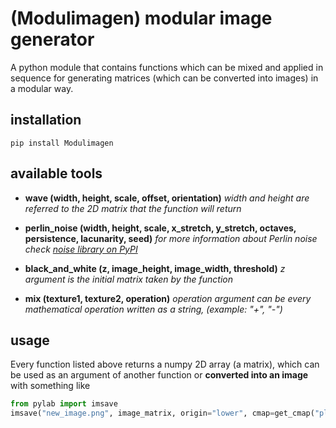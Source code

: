 # (Modulimagen) modular image generator
A python module that contains functions which can be mixed and applied in sequence for generating matrices (which can be converted into images) in a modular way.

## installation
```
pip install Modulimagen
```

## available tools
 - **wave (width, height, scale, offset, orientation)**
   *width and height are referred to the 2D matrix that the function will return*
   
 - **perlin_noise (width, height, scale, x_stretch, y_stretch, octaves, persistence, lacunarity, seed)**
   *for more information about Perlin noise check [noise library on PyPI](https://pypi.org/project/noise/)*

 - **black_and_white (z, image_height, image_width, threshold)**
   *z argument is the initial matrix taken by the function*

 - **mix (texture1, texture2, operation)**
   *operation argument can be every mathematical operation written as a string, (example: "+", "-")*

## usage
Every function listed above returns a numpy 2D array (a matrix), which can be used as an argument of another function or **converted into an image** with something like
```python
from pylab import imsave
imsave("new_image.png", image_matrix, origin="lower", cmap=get_cmap("plasma")) 
```
